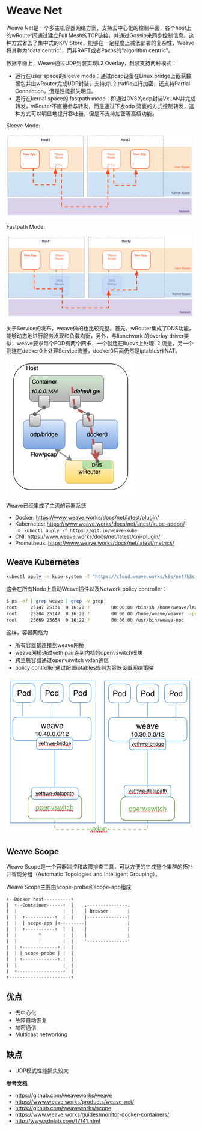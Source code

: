 <!-- toc -->

# Weave Net

Weave Net是一个多主机容器网络方案，支持去中心化的控制平面，各个host上的wRouter间通过建立Full Mesh的TCP链接，并通过Gossip来同步控制信息。这种方式省去了集中式的K/V Store，能够在一定程度上减低部署的复杂性，Weave将其称为“data centric”，而非RAFT或者Paxos的“algorithm centric”。

数据平面上，Weave通过UDP封装实现L2 Overlay，封装支持两种模式：

- 运行在user space的sleeve mode：通过pcap设备在Linux bridge上截获数据包并由wRouter完成UDP封装，支持对L2 traffic进行加密，还支持Partial Connection，但是性能损失明显。
- 运行在kernal space的 fastpath mode：即通过OVS的odp封装VxLAN并完成转发，wRouter不直接参与转发，而是通过下发odp 流表的方式控制转发，这种方式可以明显地提升吞吐量，但是不支持加密等高级功能。

Sleeve Mode:

![](assets/markdown-img-paste-20190305140200868.png)

Fastpath Mode:

![](assets/markdown-img-paste-20190305140208791.png)

关于Service的发布，weave做的也比较完整。首先，wRouter集成了DNS功能，能够动态地进行服务发现和负载均衡，另外，与libnetwork 的overlay driver类似，weave要求每个POD有两个网卡，一个就连在lb/ovs上处理L2 流量，另一个则连在docker0上处理Service流量，docker0后面仍然是iptables作NAT。

![](assets/markdown-img-paste-20190305140216213.png)

Weave已经集成了主流的容器系统

- Docker: https://www.weave.works/docs/net/latest/plugin/
- Kubernetes: https://www.weave.works/docs/net/latest/kube-addon/
  - `kubectl apply -f https://git.io/weave-kube`
- CNI: https://www.weave.works/docs/net/latest/cni-plugin/
- Prometheus: https://www.weave.works/docs/net/latest/metrics/

## Weave Kubernetes

```sh
kubectl apply -n kube-system -f "https://cloud.weave.works/k8s/net?k8s-version=$(kubectl version | base64 | tr -d '\n')"
```

这会在所有Node上启动Weave插件以及Network policy controller：

```sh
$ ps -ef | grep weave | grep -v grep
root     25147 25131  0 16:22 ?        00:00:00 /bin/sh /home/weave/launch.sh
root     25204 25147  0 16:22 ?        00:00:00 /home/weave/weaver --port=6783 --datapath=datapath --host-root=/host --http-addr=127.0.0.1:6784 --status-addr=0.0.0.0:6782 --docker-api= --no-dns --db-prefix=/weavedb/weave-net --ipalloc-range=10.32.0.0/12 --nickname=ubuntu-0 --ipalloc-init consensus=2 --conn-limit=30 --expect-npc 10.146.0.2 10.146.0.3
root     25669 25654  0 16:22 ?        00:00:00 /usr/bin/weave-npc
```

这样，容器网络为

- 所有容器都连接到weave网桥
- weave网桥通过veth pair连到内核的openvswitch模块
- 跨主机容器通过openvswitch vxlan通信
- policy controller通过配置iptables规则为容器设置网络策略


![](assets/markdown-img-paste-20190305140228776.png)

## Weave Scope

Weave Scope是一个容器监控和故障排查工具，可以方便的生成整个集群的拓扑并智能分组（Automatic Topologies and Intelligent Grouping）。

Weave Scope主要由scope-probe和scope-app组成

```
+--Docker host----------+
|  +--Container------+  |    .---------------.
|  |                 |  |    | Browser       |
|  |  +-----------+  |  |    |---------------|
|  |  | scope-app |<---------|               |
|  |  +-----------+  |  |    |               |
|  |        ^        |  |    |               |
|  |        |        |  |    '---------------'
|  | +-------------+ |  |
|  | | scope-probe | |  |
|  | +-------------+ |  |
|  |                 |  |
|  +-----------------+  |
+-----------------------+
```

## 优点

- 去中心化
- 故障自动恢复
- 加密通信
- Multicast networking

## 缺点

- UDP模式性能损失较大



**参考文档**

- <https://github.com/weaveworks/weave>
- <https://www.weave.works/products/weave-net/>
- <https://github.com/weaveworks/scope>
- <https://www.weave.works/guides/monitor-docker-containers/>
- <http://www.sdnlab.com/17141.html>
